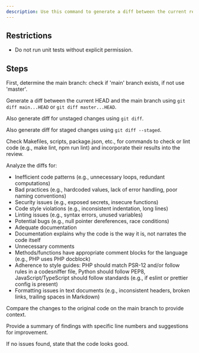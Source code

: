 ```yaml
---
description: Use this command to generate a diff between the current repository state and the main branch (master if main doesn't exist), then review the changes for inefficient and bad practice code.
---
```


## Restrictions

- Do not run unit tests without explicit permission.

## Steps

First, determine the main branch: check if 'main' branch exists, if not use 'master'.

Generate a diff between the current HEAD and the main branch using `git diff main...HEAD` or `git diff master...HEAD`.

Also generate diff for unstaged changes using `git diff`.

Also generate diff for staged changes using `git diff --staged`.

Check Makefiles, scripts, package.json, etc., for commands to check or lint code (e.g., make lint, npm run lint) and incorporate their results into the review.

Analyze the diffs for:

- Inefficient code patterns (e.g., unnecessary loops, redundant computations)
- Bad practices (e.g., hardcoded values, lack of error handling, poor naming conventions)
- Security issues (e.g., exposed secrets, insecure functions)
- Code style violations (e.g., inconsistent indentation, long lines)
- Linting issues (e.g., syntax errors, unused variables)
- Potential bugs (e.g., null pointer dereferences, race conditions)
- Adequate documentation
- Documentation explains why the code is the way it is, not narrates the code itself
- Unnecessary comments
- Methods/functions have appropriate comment blocks for the language (e.g., PHP uses PHP docblock)
- Adherence to style guides: PHP should match PSR-12 and/or follow rules in a codesniffer file, Python should follow PEP8, JavaScript/TypeScript should follow standards (e.g., if eslint or prettier config is present)
- Formatting issues in text documents (e.g., inconsistent headers, broken links, trailing spaces in Markdown)

Compare the changes to the original code on the main branch to provide context.

Provide a summary of findings with specific line numbers and suggestions for improvement.

If no issues found, state that the code looks good.

